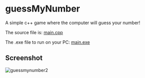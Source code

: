 # guessMyNumber
A simple c++ game where the computer will guess your number!

The source file is: [main.cpp](/main.cpp)

The .exe file to run on your PC: [main.exe](main.exe) 

## Screenshot
![guessmynumber2](https://cloud.githubusercontent.com/assets/11253613/6429897/45e32ef6-bfb6-11e4-8799-dfa6b62bb7c5.png)
